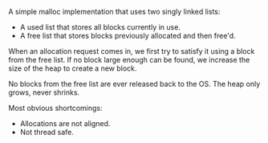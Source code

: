 A simple malloc implementation that uses two singly linked lists:
- A used list that stores all blocks currently in use.
- A free list that stores blocks previously allocated and then free'd.

When an allocation request comes in, we first try to satisfy it using a block
from the free list. If no block large enough can be found, we increase the size
of the heap to create a new block.

No blocks from the free list are ever released back to the OS. The heap only
grows, never shrinks.

Most obvious shortcomings:
- Allocations are not aligned.
- Not thread safe.
